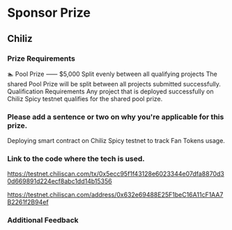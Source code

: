 # Sponsor Prize

## Chiliz

### Prize Requirements

🏊 Pool Prize ⸺ $5,000
Split evenly between all qualifying projects
The shared Pool Prize will be split between all projects submitted successfully.
Qualification Requirements
Any project that is deployed successfully on Chiliz Spicy testnet qualifies for the shared pool prize.

### Please add a sentence or two on why you're applicable for this prize.

Deploying smart contract on Chiliz Spicy testnet to track Fan Tokens usage.

### Link to the code where the tech is used.

https://testnet.chiliscan.com/tx/0x5ecc95f1f43128e6023344e07dfa8870d30d669891d224ecf8abc1dd14b15356

https://testnet.chiliscan.com/address/0x632e69488E25F1beC16A11cF1AA7B2261f2B94ef

### Additional Feedback
